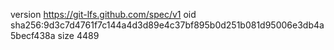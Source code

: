 version https://git-lfs.github.com/spec/v1
oid sha256:9d3c7d4761f7c144a4d3d89e4c37bf895b0d251b081d95006e3db4a5becf438a
size 4489
